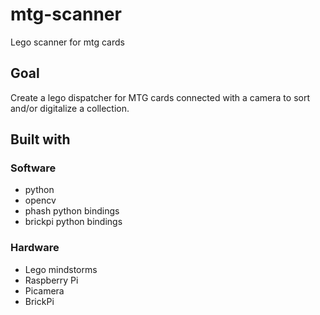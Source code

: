 # mtg-scanner
Lego scanner for mtg cards

## Goal
Create a lego dispatcher for MTG cards connected with a camera to sort and/or digitalize a collection.

## Built with

### Software
* python
* opencv
* phash python bindings
* brickpi python bindings

### Hardware
* Lego mindstorms
* Raspberry Pi
* Picamera
* BrickPi
